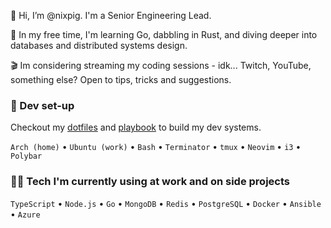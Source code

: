 👋 Hi, I’m @nixpig. I'm a Senior Engineering Lead. 

🌱 In my free time, I'm learning Go, dabbling in Rust, and diving deeper into databases and distributed systems design.

🎬 Im considering streaming my coding sessions - idk... Twitch, YouTube, something else? Open to tips, tricks and suggestions.

### 🐧 Dev set-up

Checkout my [dotfiles](https://github.com/nixpig/dotfiles) and [playbook](https://github.com/nixpig/playbook) to build my dev systems.

`Arch (home)` • `Ubuntu (work)` • `Bash` • `Terminator` • `tmux` • `Neovim` • `i3` • `Polybar`

### 👨‍💻 Tech I'm currently using at work and on side projects

`TypeScript` • `Node.js` • `Go` • `MongoDB` • `Redis` • `PostgreSQL` • `Docker` • `Ansible` • `Azure`

<!---
nixpig/nixpig is a ✨ special ✨ repository because its `README.md` (this file) appears on your GitHub profile.
You can click the Preview link to take a look at your changes.
--->
